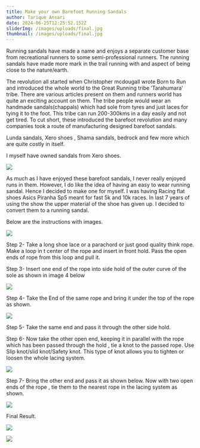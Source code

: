 ```yaml
---
title: Make your own Barefoot Running Sandals
author: Tarique Ansari
date: 2024-06-25T12:25:52.152Z
sliderImg: /images/uploads/final.jpg
thumbnail: /images/uploads/final.jpg
---
```

Running sandals have made a name and enjoys a separate customer base from recreational runners to some semi-professional runners. The running sandals have made more mark in the trail running with and aspect of being close to the nature/earth.

The revolution all started when Christopher mcdougall wrote Born to Run and introduced the whole world to the Great Running tribe ‘Tarahumara’ tribe. There are various articles present on them and runners world has quite an exciting account on them. The tribe people would wear an handmade sandals(chappals) which had sole from tyres and just laces for tying it to the foot. This tribe can run 200-300kms in a day easily and not get tired. To cut short, these introduced the barefoot revolution and many companies took a route of manufacturing designed barefoot sandals.

Lunda sandals, Xero shoes , Shama sandals, bedrock and few more which are quite costly in itself.

I myself have owned sandals from Xero shoes.

![](/images/uploads/xero.jpg)

A﻿s much as I have enjoyed these barefoot sandals, I never really enjoyed runs in them. However, I do like the idea of having an easy to wear running sandal. Hence I decided to make one for myself. I was having Racing flat shoes Asics Piranha Sp5 meant for fast 5k and 10k races. In last 7 years of using the show the upper material of the shoe has given up. I decided to convert them to a running sandal.

B﻿elow are the instructions with images.

![](/images/uploads/cover.png)

S﻿tep 2- Take a long shoe lace or a parachord or just good quality think rope. Make a loop in t center of the rope and insert in front hold. Pass the open ends of rope from this loop and pull it.

S﻿tep 3- Insert one end of the rope into side hold of the outer curve of the sole as shown in image 4 below

![](/images/uploads/2.png)

S﻿tep 4- Take the End of the same rope and bring it under the top of the rope as shown.

![](/images/uploads/3.png)

S﻿tep 5- Take the same end and pass it through the other side hold.

S﻿tep 6- Now take the other open end, keeping it in parallel with the rope which has been passed through the hold , tie a knot to the passed rope. Use Slip knot/slid knot/Safety knot. This type of knot allows you to tighten or loosen the whole lacing system.

![](/images/uploads/4.png)

S﻿tep 7- Bring the other end and pass it as shown below. Now with two open ends of the rope , tie them to the nearest rope in the lacing system as shown.

![](/images/uploads/5.png)

F﻿inal Result.

![](/images/uploads/final.jpg)

![](/images/uploads/look.jpg)